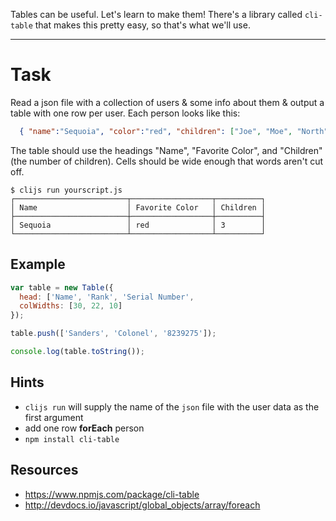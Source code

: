Tables can be useful. Let's learn to make them! There's a library called
`cli-table` that makes this pretty easy, so that's what we'll use.

----

# Task

Read a json file with a collection of users & some info about them & output a
table with one row per user. Each person looks like this:
```json
  { "name":"Sequoia", "color":"red", "children": ["Joe", "Moe", "North"] }
```

The table should use the headings "Name", "Favorite Color", and "Children"
(the number of children). Cells should be wide enough that words aren't cut off.

```
$ clijs run yourscript.js
┌─────────────────────────┬──────────────────┬──────────┐
│ Name                    │ Favorite Color   │ Children │
├─────────────────────────┼──────────────────┼──────────┤
│ Sequoia                 │ red              │ 3        │
└─────────────────────────┴──────────────────┴──────────┘
```

## Example
```javascript
var table = new Table({
  head: ['Name', 'Rank', 'Serial Number',
  colWidths: [30, 22, 10]
});

table.push(['Sanders', 'Colonel', '8239275']);

console.log(table.toString());
```

## Hints

* `clijs run` will supply the name of the `json` file with the user data as the 
first argument
* add one row **forEach** person
* `npm install cli-table`

## Resources

* https://www.npmjs.com/package/cli-table
* http://devdocs.io/javascript/global_objects/array/foreach
